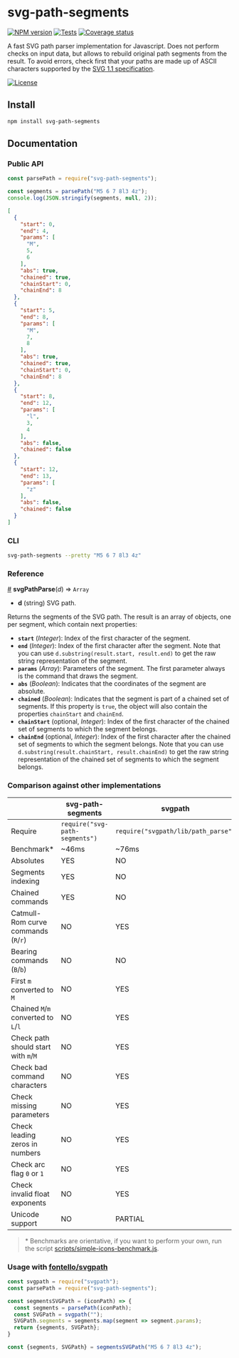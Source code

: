 # svg-path-segments

[![NPM version][npm-version-image]][npm-link]
[![Tests][tests-image]][tests-link]
[![Coverage status][coverage-image]][coverage-link]

A fast SVG path parser implementation for Javascript. Does not perform checks
on input data, but allows to rebuild original path segments from the result.
To avoid errors, check first that your paths are made up of ASCII characters
supported by the [SVG 1.1 specification][svg11-spec-link].

[![License][license-image]][license-link]

## Install

```bash
npm install svg-path-segments
```

## Documentation

### Public API

```js
const parsePath = require("svg-path-segments");

const segments = parsePath("M5 6 7 8l3 4z");
console.log(JSON.stringify(segments, null, 2));
```

```json
[
  {
    "start": 0,
    "end": 4,
    "params": [
      "M",
      5,
      6
    ],
    "abs": true,
    "chained": true,
    "chainStart": 0,
    "chainEnd": 8
  },
  {
    "start": 5,
    "end": 8,
    "params": [
      "M",
      7,
      8
    ],
    "abs": true,
    "chained": true,
    "chainStart": 0,
    "chainEnd": 8
  },
  {
    "start": 8,
    "end": 12,
    "params": [
      "l",
      3,
      4
    ],
    "abs": false,
    "chained": false
  },
  {
    "start": 12,
    "end": 13,
    "params": [
      "z"
    ],
    "abs": false,
    "chained": false
  }
]
```

### CLI

```bash
svg-path-segments --pretty "M5 6 7 8l3 4z"
```

### Reference

<a name="svgPathParse" href="#svgPathParse">#</a> <b>svgPathParse</b>(<i>d</i>)
⇒ `Array`

- **d** (string) SVG path.

Returns the segments of the SVG path. The result is an array of objects, one
per segment, which contain next properties:

- **`start`** (*Integer*): Index of the first character of the segment.
- **`end`** (*Integer*): Index of the first character after the segment. Note
 that you can use `d.substring(result.start, result.end)` to get the raw string
 representation of the segment.
- **`params`** (*Array*): Parameters of the segment. The first parameter always
 is the command that draws the segment.
- **`abs`** (*Boolean*): Indicates that the coordinates of the segment are
 absolute.
- **`chained`** (*Boolean*): Indicates that the segment is part of a chained
 set of segments. If this property is `true`, the object will also contain the
 properties `chainStart` and `chainEnd`.
- **`chainStart`** (optional, *Integer*): Index of the first character of the
 chained set of segments to which the segment belongs.
- **`chainEnd`** (optional, *Integer*): Index of the first character after the
 chained set of segments to which the segment belongs. Note that you can use
 `d.substring(result.chainStart, result.chainEnd)` to get the raw string
  representation of the chained set of segments to which the segment belongs.

### Comparison against other implementations

|  | svg-path-segments | svgpath |
|---|---|---|
| Require | `require("svg-path-segments")` | `require("svgpath/lib/path_parse")` |
| Benchmark\* | ~46ms | ~76ms |
| Absolutes | YES | NO |
| Segments indexing | YES | NO |
| Chained commands | YES | NO |
| Catmull-Rom curve commands (`R`/`r`) | NO | YES |
| Bearing commands (`B`/`b`) | NO | NO |
| First `m` converted to `M` | NO | YES |
| Chained `M`/`m` converted to `L`/`l` | NO | YES |
| Check path should start with `m`/`M` | NO | YES |
| Check bad command characters | NO | YES |
| Check missing parameters | NO | YES |
| Check leading zeros in numbers | NO | YES |
| Check arc flag `0` or `1` | NO | YES |
| Check invalid float exponents | NO | YES |
| Unicode support | NO | PARTIAL |

> \* Benchmarks are orientative, if you want to perform your own, run the script
  [scripts/simple-icons-benchmark.js][si-benchmark-link].

### Usage with [fontello/svgpath](https://github.com/fontello/svgpath)

```js
const svgpath = require("svgpath");
const parsePath = require("svg-path-segments");

const segmentsSVGPath = (iconPath) => {
  const segments = parsePath(iconPath);
  const SVGPath = svgpath("");
  SVGPath.segments = segments.map(segment => segment.params);
  return {segments, SVGPath};
}

const {segments, SVGPath} = segmentsSVGPath("M5 6 7 8l3 4z");
```

[npm-link]: https://www.npmjs.com/package/svg-path-segments
[npm-version-image]: https://img.shields.io/npm/v/svg-path-segments?logo=NPM
[tests-image]: https://img.shields.io/github/workflow/status/mondeja/svg-path-segments/CI?logo=github
[tests-link]: https://github.com/mondeja/svg-path-segments/actions?query=workflow%3ACI
[coverage-image]: https://img.shields.io/coveralls/github/mondeja/svg-path-segments?logo=coveralls
[coverage-link]: https://coveralls.io/github/mondeja/svg-path-segments?branch=master
[license-image]: https://img.shields.io/npm/l/svg-path-segments?color=brightgreen
[license-link]: https://github.com/mondeja/svg-path-segments/blob/master/LICENSE
[si-benchmark-link]: https://github.com/mondeja/svg-path-segments/blob/master/scripts/simple-icons-benchmark.js
[svg11-spec-link]: https://www.w3.org/TR/SVG11/paths.html
